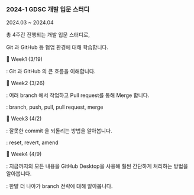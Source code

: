 ### 2024-1 GDSC 개발 입문 스터디

2024.03 ~ 2024.04

총 4주간 진행되는 개발 입문 스터디로,

Git 과 GitHub 등 협업 환경에 대해 학습합니다.

📌 Week1 (3/19)

: Git 과 GitHub 의 큰 흐름을 이해합니다.

📌 Week2 (3/26)

: 여러 branch 에서 작업하고 Pull request를 통해 Merge 합니다.

: branch, push, pull, pull request, merge

📌 Week3 (4/2)

: 잘못한 commit 을 되돌리는 방법을 알아봅니다.

: reset, revert, amend

📌 Week4 (4/9)

: 지금까지의 모든 내용을 GitHub Desktop을 사용해 훨씬 간단하게 처리하는 방법을 알아봅니다.

: 한발 더 나아가 branch 전략에 대해 알아봅니다.
